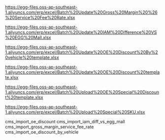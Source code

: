 https://egg-files.oss-ap-southeast-1.aliyuncs.com/erp/excel/Batch%20Update%20Gross%20Margin%20%26%20Service%20Fee%20Rate.xlsx

https://egg-files.oss-ap-southeast-1.aliyuncs.com/erp/excel/Batch%20Update%20IAM%20Difference%20VS%20EGG%20Mall.xlsx

https://egg-files.oss-ap-southeast-1.aliyuncs.com/erp/excel/Batch%20Update%20OE%20Discount%20By%20vehicle%20template.xlsx

https://egg-files.oss-ap-southeast-1.aliyuncs.com/erp/excel/Batch%20Update%20OE%20Discount%20template.xlsx

https://egg-files.oss-ap-southeast-1.aliyuncs.com/erp/excel/Batch%20Upload%20OE%20Special%20Discount%20template.xlsx

https://egg-files.oss-ap-southeast-1.aliyuncs.com/erp/excel/Batch%20Upload%20Special%20SKU.xlsx





cms_import_oe_discount
cms_import_iam_diff_vs_egg_mall
cms_import_gross_margin_service_fee_rate
cms_import_oe_discount_by_vehicle
